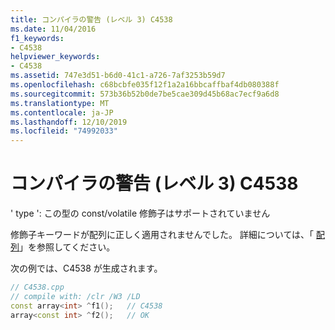 ```yaml
---
title: コンパイラの警告 (レベル 3) C4538
ms.date: 11/04/2016
f1_keywords:
- C4538
helpviewer_keywords:
- C4538
ms.assetid: 747e3d51-b6d0-41c1-a726-7af3253b59d7
ms.openlocfilehash: c68bcbfe035f12f1a2a16bbcaffbaf4db080388f
ms.sourcegitcommit: 573b36b52b0de7be5cae309d45b68ac7ecf9a6d8
ms.translationtype: MT
ms.contentlocale: ja-JP
ms.lasthandoff: 12/10/2019
ms.locfileid: "74992033"
---
```

# <a name="compiler-warning-level-3-c4538"></a>コンパイラの警告 (レベル 3) C4538

' type ': この型の const/volatile 修飾子はサポートされていません

修飾子キーワードが配列に正しく適用されませんでした。 詳細については、「 [配列](../../extensions/arrays-cpp-component-extensions.md)」を参照してください。

次の例では、C4538 が生成されます。

```cpp
// C4538.cpp
// compile with: /clr /W3 /LD
const array<int> ^f1();   // C4538
array<const int> ^f2();   // OK
```
